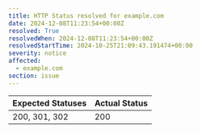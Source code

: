 ```yaml
---
title: HTTP Status resolved for example.com
date: 2024-12-08T11:23:54+00:00Z
resolved: True
resolvedWhen: 2024-12-08T11:23:54+00:00Z
resolvedStartTime: 2024-10-25T21:09:43.191474+00:00
severity: notice
affected:
  - example.com
section: issue
---
```


| Expected Statuses | Actual Status  |
|-------------------|----------------|
| 200, 301, 302 | 200 |
